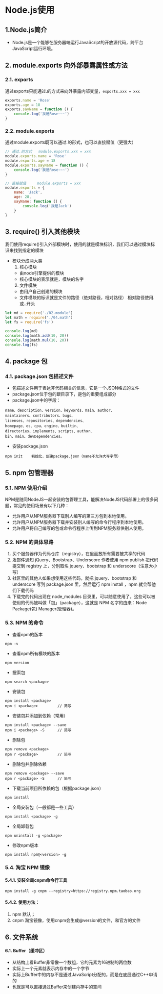 # Node.js使用

## 1.Node.js简介

- Node.js是一个能够在服务器端运行JavaScript的开放源代码，跨平台JavaScript运行环境。

## 2. module.exports 向外部暴露属性或方法

### 2.1. exports

通过exports只能通过.的方式来向外暴露内部变量，`exports.xxx = xxx`
```javascript
exports.name = 'Rose'
exports.age = 18
exports.sayName = function () {
    console.log('我是Rose~~~')
}
```
### 2.2. module.exports

通过module.exports既可以通过.的形式，也可以直接赋值（更强大）
```javascript
// 通过.的方式	module.exports.xxx = xxx
module.exports.name = 'Rose'
module.exports.age = 18
module.exports.sayName = function () {
    console.log('我是Rose~~~')
}

// 直接赋值		module.exports = xxx
module.exports = {
    name: 'Jack',
    age: 28,
    sayName: function () {
        console.log('我是Jack')
    }
}
```

## 3. require() 引入其他模块

我们使用require()引入外部模块时，使用的就是模块标识，我们可以通过模块标识来找到指定的模块
- 模块分成两大类
  1. 核心模块
    - 由node引擎提供的模块
    - 核心模块的表示就是，模块的名字
  2. 文件模块
    - 由用户自己创建的模块
    - 文件模块的标识就是文件的路径（绝对路径，相对路径）
      相对路径使用.或..开头
```javascript
let md = require('./02.module')
let math = require('./04.math')
let fs = require('fs')

console.log(md)
console.log(math.add(10, 20))
console.log(math.mul(10, 20))
console.log(fs)
```

## 4. package 包

### 4.1. package.json 包描述文件

- 包描述文件用于表达非代码相关的信息，它是一个JSON格式的文件
- package.json位于包的跟目录下，是包的重要组成部分
- package.json中的字段：
```properties
name、description、version、keywords、main、author、
maintainers、contributors、bugs、
licenses、repositories、dependencies、
homepage、os、cpu、engine、builtin、
directories、implements、scripts、author、
bin、main、devDependencies。
```
- 安装package.json
```properties
npm init    初始化，创建package.json（name不允许大写字母）
```

## 5. npm 包管理器

### 5.1. NPM 使用介绍

NPM是随同NodeJS一起安装的包管理工具，能解决NodeJS代码部署上的很多问题，常见的使用场景有以下几种：
- 允许用户从NPM服务器下载别人编写的第三方包到本地使用。
- 允许用户从NPM服务器下载并安装别人编写的命令行程序到本地使用。
- 允许用户将自己编写的包或命令行程序上传到NPM服务器供别人使用。

### 5.2. NPM 的具体思路

1. 买个服务器作为代码仓库（registry），在里面放所有需要被共享的代码
2. 发邮件通知 jQuery、Bootstrap、Underscore 作者使用 npm publish 把代码提交到 registry 上，分别取名 jquery、bootstrap 和 underscore（注意大小写）
3. 社区里的其他人如果想使用这些代码，就把 jquery、bootstrap 和 underscore 写到 package.json 里，然后运行 npm install ，npm 就会帮他们下载代码
4. 下载完的代码出现在 node_modules 目录里，可以随意使用了。这些可以被使用的代码被叫做「包」（package），这就是 NPM 名字的由来：Node Package(包) Manager(管理器)。

### 5.3. NPM 的命令

- 查看npm的版本
```properties
npm -v
```

- 查看npm所有模块的版本
```properties
npm version
```

- 搜索包
```properties
npm search <package>
```

- 安装包
```properties
npm install <package>
npm i <package>			// 简写
```

- 安装包并添加到依赖（常用）
```properties
npm install <package> --save
npm i <package> -S		// 简写
```

- 删除包
```properties
npm remove <package>
npm r <package>			// 简写
```

- 删除包并删除依赖
```properties
npm remove <package> --save
npm r <package> -S		// 简写
```

- 下载当前项目所依赖的包（根据package.json）
```properties
npm install
```

- 全局安装包（一般都是一些工具）
```properties
npm install <package> -g
```

- 全局卸载包
```properties
npm uninstall -g <package>
```

- 修改npm版本
```properties
npm install npm@<version> -g
```

### 5.4. 淘宝 NPM 镜像

#### 5.4.1. 安装全局cnpm命令行工具

```properties
npm install -g cnpm --registry=https://registry.npm.taobao.org
```

#### 5.4.2. 使用方法：

1. npm 默认；
2. cnpm 淘宝镜像，使用cnpm会生成@version的文件，和官方的文件

## 6. 文件系统

#### 6.1. Buffer（缓冲区）

- 从结构上看Buffer非常像一个数组，它的元素为16进制的两位数
- 实际上一个元素就表示内存中的一个字节
- 实际上Buffer中的内存不是通过JavaScript分配的，而是在底层通过C++申请的
- 也就是可以直接通过Buffer来创建内存中的空间